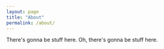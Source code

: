 ```yaml
---
layout: page
title: "About"
permalink: /about/
---
```


There's gonna be stuff here. Oh, there's gonna be stuff here.
